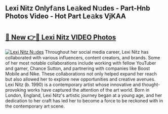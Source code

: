 ## Lexi Nitz Onlyf𝚊ns Le𝚊ked N𝚞des - Part-Hnb Photos Video - Hot Part Le𝚊ks VjKAA

# <h2><a href="http://ab69779.deff.icu/?id=Lexi+Nitz">🔗 New 👉🔴 Lexi Nitz VIDEO Photos</a></h2>

[![Lexi Nitz N𝚞des](https://i.imgur.com/rIISA9y.gif)](http://ab69779.deff.icu/?id=Lexi+Nitz)
Throughout her social media career, Lexi Nitz has collaborated with various influencers, content creators, and brands. Some of her most notable collaborations include working with fellow YouTuber and gamer, Chance Sutton, and partnering with companies like Boost Mobile and Nike. These collaborations not only helped expand her reach but also allowed her to explore new opportunities and creative avenues. Lexi Nitz (b. 1990) is a contemporary artist whose innovative and thought-provoking works have captured the attention of the art world. Born in London, England, Lexi Nitz's artistic journey began at a young age, and her dedication to her craft has led her to become a force to be reckoned with in the contemporary art scene.
